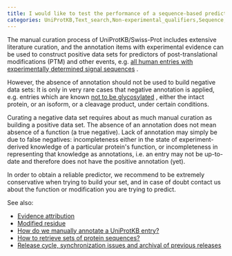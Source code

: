```yaml
---
title: I would like to test the performance of a sequence-based prediction method: Can I use UniProt to build a negative data set?
categories: UniProtKB,Text_search,Non-experimental_qualifiers,Sequence,Biocuration,faq
---
```


The manual curation process of UniProtKB/Swiss-Prot includes extensive literature curation, and the annotation items with experimental evidence can be used to construct positive data sets for predictors of post-translational modifications (PTM) and other events, e.g. [all human entries with experimentally determined signal sequences](http://www.uniprot.org/uniprotkb/?query=organism%3A%22homo+sapiens%22+AND+annotation%3A%28type%3Asignal+evidence%3Aexperimental%29+reviewed%3Ayes&sort=score) .

However, the absence of annotation should not be used to build negative data sets: It is only in very rare cases that negative annotation is applied, e.g. entries which are known [not to be glycosylated](http://www.uniprot.org/uniprotkb/?query=annotation%3A%28type%3Aptm%20%22not%20glycosylated%22%20evidence%3Aexperimental%29&columns=id%2Centry%20name%2Creviewed%2Cprotein%20names%2Cgenes%2Clength%2Ccomment%28POST-TRANSLATIONAL%20MODIFICATION%29) , either the intact protein, or an isoform, or a cleavage product, under certain conditions.

Curating a negative data set requires about as much manual curation as building a positive data set. The absence of an annotation does not mean absence of a function (a true negative). Lack of annotation may simply be due to false negatives: incompleteness either in the state of experiment-derived knowledge of a particular protein's function, or incompleteness in representing that knowledge as annotations, i.e. an entry may not be up-to-date and therefore does not have the positive annotation (yet).

In order to obtain a reliable predictor, we recommend to be extremely conservative when trying to build your set, and in case of doubt contact us about the function or modification you are trying to predict.

See also:

-   [Evidence attribution](http://www.uniprot.org/manual/evidences)
-   [Modified residue](http://www.uniprot.org/manual/mod%5Fres)
-   [How do we manually annotate a UniProtKB entry?](http://www.uniprot.org/help/manual%5Fcuration)
-   [How to retrieve sets of protein sequences?](http://www.uniprot.org/help/retrieve%5Fsets)
-   [Release cycle, synchronization issues and archival of previous releases](http://www.uniprot.org/help/synchronization)
